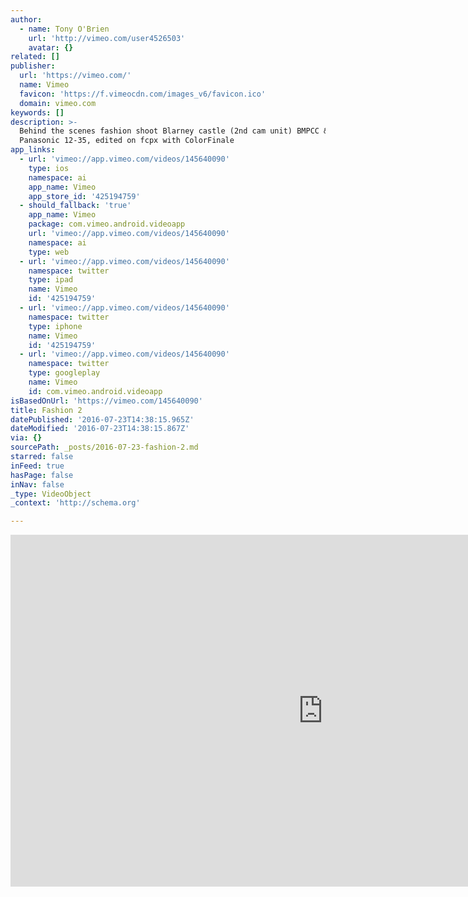 ```yaml
---
author:
  - name: Tony O'Brien
    url: 'http://vimeo.com/user4526503'
    avatar: {}
related: []
publisher:
  url: 'https://vimeo.com/'
  name: Vimeo
  favicon: 'https://f.vimeocdn.com/images_v6/favicon.ico'
  domain: vimeo.com
keywords: []
description: >-
  Behind the scenes fashion shoot Blarney castle (2nd cam unit) BMPCC &
  Panasonic 12-35, edited on fcpx with ColorFinale
app_links:
  - url: 'vimeo://app.vimeo.com/videos/145640090'
    type: ios
    namespace: ai
    app_name: Vimeo
    app_store_id: '425194759'
  - should_fallback: 'true'
    app_name: Vimeo
    package: com.vimeo.android.videoapp
    url: 'vimeo://app.vimeo.com/videos/145640090'
    namespace: ai
    type: web
  - url: 'vimeo://app.vimeo.com/videos/145640090'
    namespace: twitter
    type: ipad
    name: Vimeo
    id: '425194759'
  - url: 'vimeo://app.vimeo.com/videos/145640090'
    namespace: twitter
    type: iphone
    name: Vimeo
    id: '425194759'
  - url: 'vimeo://app.vimeo.com/videos/145640090'
    namespace: twitter
    type: googleplay
    name: Vimeo
    id: com.vimeo.android.videoapp
isBasedOnUrl: 'https://vimeo.com/145640090'
title: Fashion 2
datePublished: '2016-07-23T14:38:15.965Z'
dateModified: '2016-07-23T14:38:15.867Z'
via: {}
sourcePath: _posts/2016-07-23-fashion-2.md
starred: false
inFeed: true
hasPage: false
inNav: false
_type: VideoObject
_context: 'http://schema.org'

---
```

<iframe src="https://cdn.embedly.com/widgets/media.html?src=https%3A%2F%2Fplayer.vimeo.com%2Fvideo%2F145640090&amp;url=https%3A%2F%2Fvimeo.com%2F145640090&amp;image=http%3A%2F%2Fi.vimeocdn.com%2Fvideo%2F543848178_1280.jpg&amp;key=b7d04c9b404c499eba89ee7072e1c4f7&amp;type=text%2Fhtml&amp;schema=vimeo" width="1000" height="563" scrolling="no" frameborder="0" allowfullscreen="" style=""></iframe>